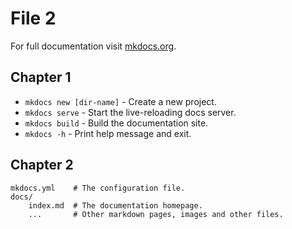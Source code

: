 # File 2

For full documentation visit [mkdocs.org](https://www.mkdocs.org).

## Chapter 1

* `mkdocs new [dir-name]` - Create a new project.
* `mkdocs serve` - Start the live-reloading docs server.
* `mkdocs build` - Build the documentation site.
* `mkdocs -h` - Print help message and exit.

## Chapter 2

    mkdocs.yml    # The configuration file.
    docs/
        index.md  # The documentation homepage.
        ...       # Other markdown pages, images and other files.
